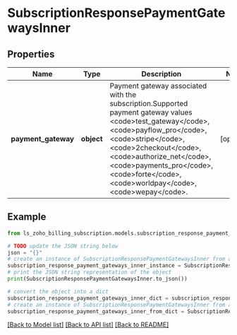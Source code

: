 # SubscriptionResponsePaymentGatewaysInner


## Properties

Name | Type | Description | Notes
------------ | ------------- | ------------- | -------------
**payment_gateway** | **object** | Payment gateway associated with the subscription.Supported payment gateway values &lt;code&gt;test_gateway&lt;/code&gt;, &lt;code&gt;payflow_pro&lt;/code&gt;, &lt;code&gt;stripe&lt;/code&gt;, &lt;code&gt;2checkout&lt;/code&gt;, &lt;code&gt;authorize_net&lt;/code&gt;, &lt;code&gt;payments_pro&lt;/code&gt;, &lt;code&gt;forte&lt;/code&gt;, &lt;code&gt;worldpay&lt;/code&gt;, &lt;code&gt;wepay&lt;/code&gt;. | [optional] 

## Example

```python
from ls_zoho_billing_subscription.models.subscription_response_payment_gateways_inner import SubscriptionResponsePaymentGatewaysInner

# TODO update the JSON string below
json = "{}"
# create an instance of SubscriptionResponsePaymentGatewaysInner from a JSON string
subscription_response_payment_gateways_inner_instance = SubscriptionResponsePaymentGatewaysInner.from_json(json)
# print the JSON string representation of the object
print(SubscriptionResponsePaymentGatewaysInner.to_json())

# convert the object into a dict
subscription_response_payment_gateways_inner_dict = subscription_response_payment_gateways_inner_instance.to_dict()
# create an instance of SubscriptionResponsePaymentGatewaysInner from a dict
subscription_response_payment_gateways_inner_from_dict = SubscriptionResponsePaymentGatewaysInner.from_dict(subscription_response_payment_gateways_inner_dict)
```
[[Back to Model list]](../README.md#documentation-for-models) [[Back to API list]](../README.md#documentation-for-api-endpoints) [[Back to README]](../README.md)


